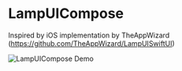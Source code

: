 # LampUICompose

Inspired by iOS implementation by TheAppWizard (https://github.com/TheAppWizard/LampUISwiftUI)

![LampUICompose Demo](https://github.com/nikhiljainlive/LampUICompose/assets/47408125/4cc38e6b-8e1a-447e-a923-82948719439d)
